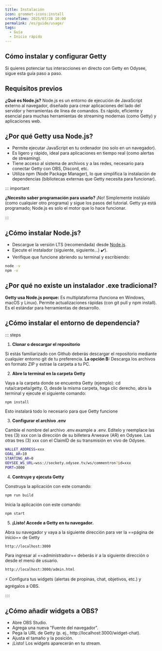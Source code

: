 ```yaml
---
title: Instalación
icon: grommet-icons:install
createTime: 2025/07/28 10:00
permalink: /es/guide/usage/
tags:
  - Guía
  - Inicio rápido
---
```


## Cómo instalar y configurar Getty

Si quieres potenciar tus interacciones en directo con Getty en Odysee, sigue esta guía paso a paso.

## Requisitos previos

**¿Qué es Node.js?** Node.js es un entorno de ejecución de JavaScript externo al navegador, diseñado para crear aplicaciones del lado del servidor y herramientas de línea de comandos. Es rápido, eficiente y esencial para muchas herramientas de streaming modernas (como Getty) y aplicaciones web.

## ¿Por qué Getty usa Node.js?

- Permite ejecutar JavaScript en tu ordenador (no solo en un navegador).
- Es ligero y rápido, ideal para aplicaciones en tiempo real (como alertas de streaming).
- Tiene acceso al sistema de archivos y a las redes, necesario para conectar Getty con OBS, Discord, etc.
- Utiliza npm (Node Package Manager), lo que simplifica la instalación de dependencias (bibliotecas externas que Getty necesita para funcionar).

::: important

**¿Necesito saber programación para usarlo?** ¡No! Simplemente instálalo (como cualquier otro programa) y sigue los pasos del tutorial. Getty ya está programado; Node.js es solo el motor que lo hace funcionar.

:::

## ¿Cómo instalar Node.js?

- Descargue la versión LTS (recomendada) desde [Node.js](https://nodejs.org/).
- Ejecute el instalador (siguiente, siguiente...) ✔️).
- Verifique que funcione abriendo su terminal y escribiendo:

```sh
node -v
npm -v
```

## ¿Por qué no existe un instalador .exe tradicional?

**Getty usa Node.js porque:** Es multiplataforma (funciona en Windows, macOS y Linux). Permite actualizaciones rápidas (con git pull y npm install). Es el estándar para herramientas de desarrollo.

## ¿Cómo instalar el entorno de dependencia?

::: steps

1. **Clonar o descargar el repositorio**

Si estás familiarizado con Github deberás descargar el repositorio mediante cualquier entorno git de tu preferencia. **La opción B:** Descarga los archivos en formato ZIP y extrae la carpeta a tu PC.

2. **Abre la terminal en la carpeta Getty**

Vaya a la carpeta donde se encuentra Getty (ejemplo): cd ruta/carpeta/getty. O, desde la misma carpeta, haga clic derecho, abra la terminal y ejecute el siguiente comando:

```sh
npm install
```

Esto instalará todo lo necesario para que Getty funcione

3. **Configurar el archivo .env**

Cambie el nombre del archivo .env.example a .env. Edítelo y reemplace las tres (3) xxx con la dirección de su billetera Arweave (AR) en Odysee. Las otras tres (3) xxx con el ClaimID de su transmisión en vivo de Odysee.

```sh
WALLET_ADDRESS=xxx
GOAL_AR=10
STARTING_AR=0
ODYSEE_WS_URL=wss://sockety.odysee.tv/ws/commentron?id=xxx
PORT=3000
```

4. **Contruye y ejecuta Getty**

Construya la aplicación con este comando:

```sh
npm run build
```
Inicia la aplicación con este comando:

```sh
npm start
```

5. **¡Listo! Accede a Getty en tu navegador.**

Abra su navegador y vaya a la siguiente dirección para ver la ==página de inicio== de Getty

```sh
http://localhost:3000
```

Para ingresar al ==administrador== deberás ir a la siguiente dirección o desde el menú de usuario.

```sh
http://localhost:3000/admin.html
```

⚡ Configura tus widgets (alertas de propinas, chat, objetivos, etc.) y agrégalos a OBS.

::::

## ¿Cómo añadir widgets a OBS?

- Abre OBS Studio.
- Agrega una nueva "Fuente del navegador".
- Pega la URL de Getty (p. ej., http://localhost:3000/widget-chat).
- Ajusta el tamaño y la posición.
- ¡Listo! Los widgets aparecerán en tu stream.
